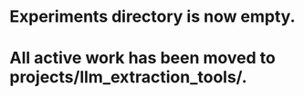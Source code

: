 # Experiments directory is now empty.
# All active work has been moved to projects/llm_extraction_tools/.
